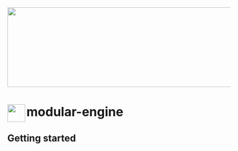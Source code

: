 <div align="center">
<img width="740px" height="180px" alt="" src="https://user-images.githubusercontent.com/47371276/154153624-fa5c07d9-4087-4a57-8951-66ce0ccd2ed2.png" />
</div>

# modular-engine<img align="left" src="https://user-images.githubusercontent.com/47371276/153936338-4f11e93d-e895-4211-9ff3-56c1284e9c0e.png" alt="" width="40" />

## Getting started